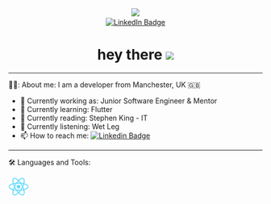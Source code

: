 <div id="header" align="center">
  <img src="https://media.giphy.com/media/cLGu3Icy4OImKOJpai/giphy.gif" />
</div>

<div id="badges" align="center">
  <a href="https://www.linkedin.com/in/heatherburke678/">
    <img src="https://img.shields.io/badge/LinkedIn-blue?style=for-the-badge&logo=linkedin&logoColor=white" alt="LinkedIn Badge"/>
  </a>
</div>

<h1 align="center">
  hey there
  <img src="https://media.giphy.com/media/hvRJCLFzcasrR4ia7z/giphy.gif" width="30px"/>
</h1>

---

👩‍💻: About me: 
  I am a developer from Manchester, UK 🇬🇧

- 🔭 Currently working as: Junior Software Engineer & Mentor 
- 🌱 Currently learning: Flutter  
- 📖 Currently reading: Stephen King - IT
- 🎼 Currently listening: Wet Leg 
- :mailbox: How to reach me: [![Linkedin Badge](https://img.shields.io/badge/-heather-blue?style=flat&logo=Linkedin&logoColor=white)](https://www.linkedin.com/in/heatherburke678/)

---

:hammer_and_wrench: Languages and Tools: 
<div>
  <img src="https://github.com/devicons/devicon/blob/master/icons/react/react-original.svg" title="React" alt="React" width="40" height="40" />&nbsp;
